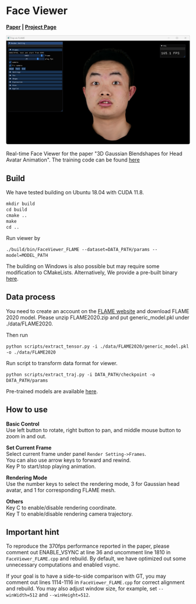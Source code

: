 
# Face Viewer

**[Paper](https://gapszju.github.io/GaussianBlendshape/static/pdf/Gaussian_Blendshape.pdf) | [Project Page](https://gapszju.github.io/GaussianBlendshape/)**   

![gui](./assets/gui.png)

Real-time Face Viewer for the paper "3D Gaussian Blendshapes for Head Avatar Animation". The training code can be found [here](https://github.com/zjumsj/GaussianBlendshapes.git)   

## Build

We have tested building on Ubuntu 18.04 with CUDA 11.8.

```
mkdir build
cd build
cmake ..
make
cd ..
```

Run viewer by
```
./build/bin/FaceViewer_FLAME --dataset=DATA_PATH/params --model=MODEL_PATH
```

The building on Windows is also possible but may require some modification to CMakeLists. Alternatively, We provide a pre-built binary [here](https://1drv.ms/u/c/592890cd0dc74114/ET5cl6p_Vo1Ekvcjrh_8JV0Bu9JzNZLstudb2kaXG48VZg).  

## Data process

You need to create an account on the [FLAME website](https://flame.is.tue.mpg.de/download.php) and download FLAME 2020 model.
Please unzip FLAME2020.zip and put generic_model.pkl under ./data/FLAME2020.

Then run 
```
python scripts/extract_tensor.py -i ./data/FLAME2020/generic_model.pkl -o ./data/FLAME2020
```

Run script to transform data format for viewer.
```
python scripts/extract_traj.py -i DATA_PATH/checkpoint -o DATA_PATH/params  
```

Pre-trained models are available [here](TODO).

## How to use  

**Basic Control**  
Use left button to rotate, right button to pan, and middle mouse button to zoom in and out.

**Set Current Frame**  
Select current frame under panel `Render Setting->Frames`.  
You can also use arrow keys to forward and rewind.  
Key P to start/stop playing animation.

**Rendering Mode**  
Use the number keys to select the rendering mode, 3 for Gaussian head avatar, and 1 for corresponding FLAME mesh.

**Others**  
Key C to enable/disable rendering coordinate.  
Key T to enable/disable rendering camera trajectory.

## Important hint

To reproduce the 370fps performance reported in the paper, please comment out ENABLE_VSYNC at line 36 and uncomment line 1810 in `FaceViewer_FLAME.cpp` and rebuild. By default, we have optimized out some unnecessary computations and enabled vsync.

If your goal is to have a side-to-side comparison with GT, you may comment out lines 1114-1116 in `FaceViewer_FLAME.cpp` for correct alignment and rebuild. You may also adjust window size, for example, set `--winWidth=512` and `--winHeight=512`.

 